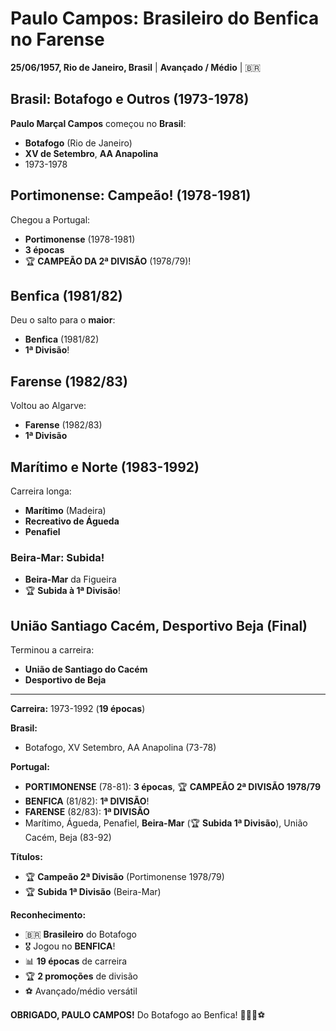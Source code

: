 # Paulo Campos: Brasileiro do Benfica no Farense

**25/06/1957, Rio de Janeiro, Brasil** | **Avançado / Médio** | 🇧🇷

## Brasil: Botafogo e Outros (1973-1978)

**Paulo Marçal Campos** começou no **Brasil**:
- **Botafogo** (Rio de Janeiro)
- **XV de Setembro**, **AA Anapolina**
- 1973-1978

## Portimonense: Campeão! (1978-1981)

Chegou a Portugal:
- **Portimonense** (1978-1981)
- **3 épocas**
- 🏆 **CAMPEÃO DA 2ª DIVISÃO** (1978/79)!

## Benfica (1981/82)

Deu o salto para o **maior**:
- **Benfica** (1981/82)
- **1ª Divisão**!

## Farense (1982/83)

Voltou ao Algarve:
- **Farense** (1982/83)
- **1ª Divisão**

## Marítimo e Norte (1983-1992)

Carreira longa:
- **Marítimo** (Madeira)
- **Recreativo de Águeda**
- **Penafiel**

### Beira-Mar: Subida!
- **Beira-Mar** da Figueira
- 🏆 **Subida à 1ª Divisão**!

## União Santiago Cacém, Desportivo Beja (Final)

Terminou a carreira:
- **União de Santiago do Cacém**
- **Desportivo de Beja**

---

**Carreira:** 1973-1992 (**19 épocas**)

**Brasil:**
- Botafogo, XV Setembro, AA Anapolina (73-78)

**Portugal:**
- **PORTIMONENSE** (78-81): **3 épocas**, 🏆 **CAMPEÃO 2ª DIVISÃO 1978/79**
- **BENFICA** (81/82): **1ª DIVISÃO**!
- **FARENSE** (82/83): **1ª DIVISÃO**
- Marítimo, Águeda, Penafiel, **Beira-Mar** (🏆 **Subida 1ª Divisão**), União Cacém, Beja (83-92)

**Títulos:**
- 🏆 **Campeão 2ª Divisão** (Portimonense 1978/79)
- 🏆 **Subida 1ª Divisão** (Beira-Mar)

**Reconhecimento:**
- 🇧🇷 **Brasileiro** do Botafogo
- 🎖️ Jogou no **BENFICA**!
- 📊 **19 épocas** de carreira
- 🏆 **2 promoções** de divisão
- ⚽ Avançado/médio versátil

**OBRIGADO, PAULO CAMPOS!** Do Botafogo ao Benfica! 🦁🇧🇷⚽
